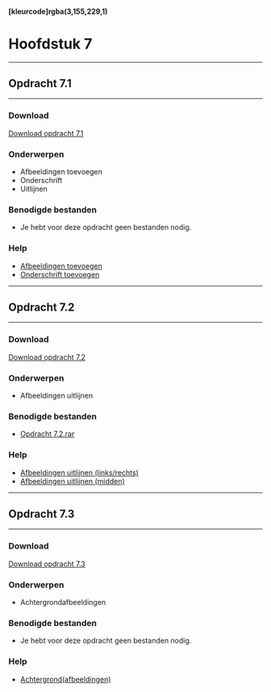 #### [kleurcode]rgba(3,155,229,1)

# Hoofdstuk 7

---
## Opdracht 7.1
---

### Download
<a href="https://elo.kw1c.nl/CMS/Studie/811%20ICT-Academie/811%20VakkenInhoud/%5BB.14%20HTM%5D%20HTMLCSS/Productie/02.%20Opdrachten/Hoofdstuk%207/Opdracht%207.1.pdf" target="_blank">Download opdracht 7.1</a>

### Onderwerpen
*   Afbeeldingen toevoegen
*   Onderschrift
*   Uitlijnen

### Benodigde bestanden
*   Je hebt voor deze opdracht geen bestanden nodig.

### Help
*   <a href="https://www.w3schools.com/html/html_images.asp" target="_blank">Afbeeldingen toevoegen</a>
*   <a href="https://www.w3schools.com/tags/tag_figcaption.asp" target="_blank">Onderschrift toevoegen</a>

---
## Opdracht 7.2
---

### Download
<a href="https://elo.kw1c.nl/CMS/Studie/811%20ICT-Academie/811%20VakkenInhoud/%5BB.14%20HTM%5D%20HTMLCSS/Productie/02.%20Opdrachten/Hoofdstuk%207/Opdracht%207.2.pdf" target="_blank">Download opdracht 7.2</a>

### Onderwerpen
*   Afbeeldingen uitlijnen

### Benodigde bestanden
*   <a href="https://elo.kw1c.nl/CMS/Studie/811%20ICT-Academie/811%20VakkenInhoud/%5BB.14%20HTM%5D%20HTMLCSS/Productie/02.%20Opdrachten/Hoofdstuk%207/Resources/Opdracht%207.2.rar" target="_blank">Opdracht 7.2.rar</a>

### Help
*   <a href="https://www.w3schools.com/cssref/pr_class_float.asp" target="_blank">Afbeeldingen uitlijnen (links/rechts)</a>
*   <a href="https://www.w3schools.com/css/css_align.asp" target="_blank">Afbeeldingen uitlijnen (midden)</a>

---
## Opdracht 7.3
---

### Download
<a href="https://elo.kw1c.nl/CMS/Studie/811%20ICT-Academie/811%20VakkenInhoud/%5BB.14%20HTM%5D%20HTMLCSS/Productie/02.%20Opdrachten/Hoofdstuk%207/Opdracht%207.3.pdf" target="_blank">Download opdracht 7.3</a>

### Onderwerpen
*   Achtergrondafbeeldingen

### Benodigde bestanden
*   Je hebt voor deze opdracht geen bestanden nodig.

### Help
*   <a href="https://www.w3schools.com/cssref/css3_pr_background.aspp" target="_blank">Achtergrond(afbeeldingen)</a>